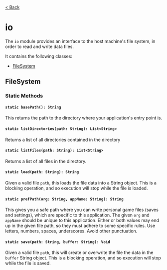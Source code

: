 [< Back](.)

io
================

The `io` module provides an interface to the host machine's file system, in order to read and write data files.

It contains the following classes:

* [FileSystem](#filesystem)

## FileSystem

### Static Methods

#### `static basePath(): String`
This returns the path to the directory where your application's entry point is.

#### `static listDirectories(path: String): List<String>`
Returns a list of all directories contained in the directory

#### `static listFiles(path: String): List<String>`
Returns a list of all files in the directory.

#### `static load(path: String): String`
Given a valid file `path`, this loads the file data into a String object.
This is a blocking operation, and so execution will stop while the file is loaded.

#### `static prefPath(org: String, appName: String): String`
This gives you a safe path where you can write personal game files (saves and settings), which are specific to this application. The given `org` and `appName` should be unique to this application. Either or both values may end up in the given file path, so they must adhere to some specific rules. Use letters, numbers, spaces, underscores. Avoid other punctuation.

#### `static save(path: String, buffer: String): Void`
Given a valid file `path`, this will create or overwrite the file the data in the `buffer` String object.
This is a blocking operation, and so execution will stop while the file is saved.
